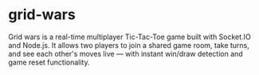 # grid-wars
Grid wars is a real-time multiplayer Tic-Tac-Toe game built with Socket.IO and Node.js. It allows two players to join a shared game room, take turns, and see each other's moves live — with instant win/draw detection and game reset functionality.

